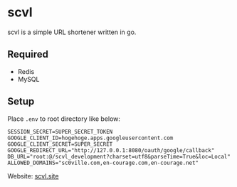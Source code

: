 scvl
===

scvl is a simple URL shortener written in go.

## Required

* Redis
* MySQL

## Setup

Place ``.env`` to root directory like below:

```
SESSION_SECRET=SUPER_SECRET_TOKEN
GOOGLE_CLIENT_ID=hogehoge.apps.googleusercontent.com
GOOGLE_CLIENT_SECRET=SUPER_SECRET
GOOGLE_REDIRECT_URL="http://127.0.0.1:8080/oauth/google/callback"
DB_URL="root:@/scvl_development?charset=utf8&parseTime=True&loc=Local"
ALLOWED_DOMAINS="sc0ville.com,en-courage.com,en-courage.net"
```

Website: [scvl.site](http://scvl.site)

